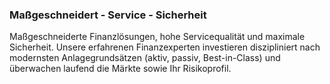 ### Maßgeschneidert - Service - Sicherheit

Maßgeschneiderte Finanzlösungen, hohe Servicequalität und maximale Sicherheit. Unsere erfahrenen Finanzexperten investieren diszipliniert nach modernsten Anlagegrundsätzen (aktiv, passiv, Best-in-Class) und überwachen laufend die Märkte sowie Ihr Risikoprofil.

